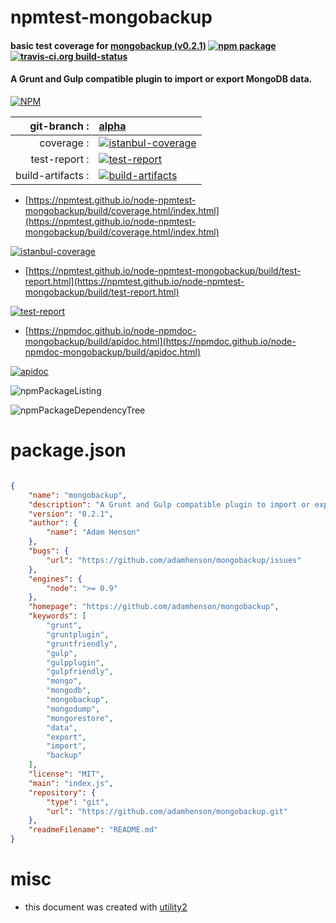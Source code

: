 # npmtest-mongobackup

#### basic test coverage for  [mongobackup (v0.2.1)](https://github.com/adamhenson/mongobackup)  [![npm package](https://img.shields.io/npm/v/npmtest-mongobackup.svg?style=flat-square)](https://www.npmjs.org/package/npmtest-mongobackup) [![travis-ci.org build-status](https://api.travis-ci.org/npmtest/node-npmtest-mongobackup.svg)](https://travis-ci.org/npmtest/node-npmtest-mongobackup)

#### A Grunt and Gulp compatible plugin to import or export MongoDB data.

[![NPM](https://nodei.co/npm/mongobackup.png?downloads=true&downloadRank=true&stars=true)](https://www.npmjs.com/package/mongobackup)

| git-branch : | [alpha](https://github.com/npmtest/node-npmtest-mongobackup/tree/alpha)|
|--:|:--|
| coverage : | [![istanbul-coverage](https://npmtest.github.io/node-npmtest-mongobackup/build/coverage.badge.svg)](https://npmtest.github.io/node-npmtest-mongobackup/build/coverage.html/index.html)|
| test-report : | [![test-report](https://npmtest.github.io/node-npmtest-mongobackup/build/test-report.badge.svg)](https://npmtest.github.io/node-npmtest-mongobackup/build/test-report.html)|
| build-artifacts : | [![build-artifacts](https://npmtest.github.io/node-npmtest-mongobackup/glyphicons_144_folder_open.png)](https://github.com/npmtest/node-npmtest-mongobackup/tree/gh-pages/build)|

- [https://npmtest.github.io/node-npmtest-mongobackup/build/coverage.html/index.html](https://npmtest.github.io/node-npmtest-mongobackup/build/coverage.html/index.html)

[![istanbul-coverage](https://npmtest.github.io/node-npmtest-mongobackup/build/screenCapture.buildCi.browser.%252Ftmp%252Fbuild%252Fcoverage.lib.html.png)](https://npmtest.github.io/node-npmtest-mongobackup/build/coverage.html/index.html)

- [https://npmtest.github.io/node-npmtest-mongobackup/build/test-report.html](https://npmtest.github.io/node-npmtest-mongobackup/build/test-report.html)

[![test-report](https://npmtest.github.io/node-npmtest-mongobackup/build/screenCapture.buildCi.browser.%252Ftmp%252Fbuild%252Ftest-report.html.png)](https://npmtest.github.io/node-npmtest-mongobackup/build/test-report.html)

- [https://npmdoc.github.io/node-npmdoc-mongobackup/build/apidoc.html](https://npmdoc.github.io/node-npmdoc-mongobackup/build/apidoc.html)

[![apidoc](https://npmdoc.github.io/node-npmdoc-mongobackup/build/screenCapture.buildCi.browser.%252Ftmp%252Fbuild%252Fapidoc.html.png)](https://npmdoc.github.io/node-npmdoc-mongobackup/build/apidoc.html)

![npmPackageListing](https://npmtest.github.io/node-npmtest-mongobackup/build/screenCapture.npmPackageListing.svg)

![npmPackageDependencyTree](https://npmtest.github.io/node-npmtest-mongobackup/build/screenCapture.npmPackageDependencyTree.svg)



# package.json

```json

{
    "name": "mongobackup",
    "description": "A Grunt and Gulp compatible plugin to import or export MongoDB data.",
    "version": "0.2.1",
    "author": {
        "name": "Adam Henson"
    },
    "bugs": {
        "url": "https://github.com/adamhenson/mongobackup/issues"
    },
    "engines": {
        "node": ">= 0.9"
    },
    "homepage": "https://github.com/adamhenson/mongobackup",
    "keywords": [
        "grunt",
        "gruntplugin",
        "gruntfriendly",
        "gulp",
        "gulpplugin",
        "gulpfriendly",
        "mongo",
        "mongodb",
        "mongobackup",
        "mongodump",
        "mongorestore",
        "data",
        "export",
        "import",
        "backup"
    ],
    "license": "MIT",
    "main": "index.js",
    "repository": {
        "type": "git",
        "url": "https://github.com/adamhenson/mongobackup.git"
    },
    "readmeFilename": "README.md"
}
```



# misc
- this document was created with [utility2](https://github.com/kaizhu256/node-utility2)
